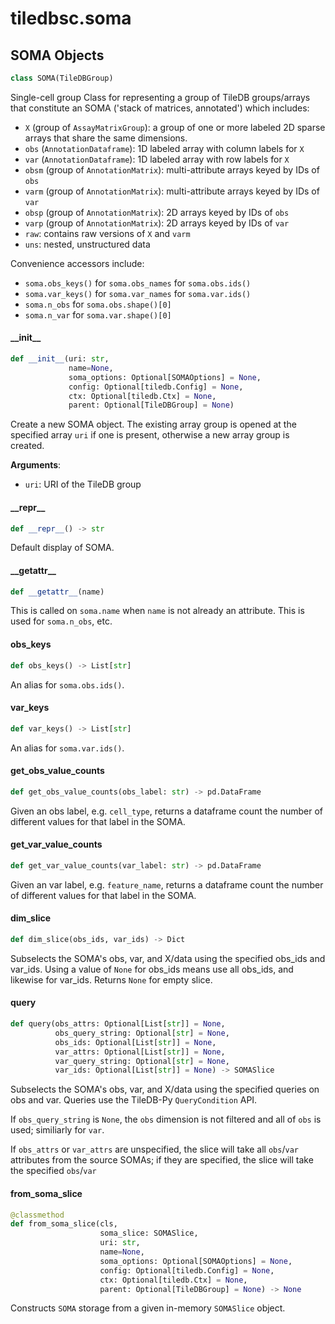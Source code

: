 <a id="tiledbsc.soma"></a>

# tiledbsc.soma

<a id="tiledbsc.soma.SOMA"></a>

## SOMA Objects

```python
class SOMA(TileDBGroup)
```

Single-cell group
Class for representing a group of TileDB groups/arrays that constitute an SOMA ('stack of matrices, annotated')
which includes:

* `X` (group of `AssayMatrixGroup`): a group of one or more labeled 2D sparse arrays that share the same dimensions.
* `obs` (`AnnotationDataframe`): 1D labeled array with column labels for `X`
* `var` (`AnnotationDataframe`): 1D labeled array with row labels for `X`
* `obsm` (group of `AnnotationMatrix`): multi-attribute arrays keyed by IDs of `obs`
* `varm` (group of `AnnotationMatrix`): multi-attribute arrays keyed by IDs of `var`
* `obsp` (group of `AnnotationMatrix`): 2D arrays keyed by IDs of `obs`
* `varp` (group of `AnnotationMatrix`): 2D arrays keyed by IDs of `var`
* `raw`: contains raw versions of `X` and `varm`
* `uns`: nested, unstructured data

Convenience accessors include:

* `soma.obs_keys()` for `soma.obs_names` for `soma.obs.ids()`
* `soma.var_keys()` for `soma.var_names` for `soma.var.ids()`
* `soma.n_obs` for `soma.obs.shape()[0]`
* `soma.n_var` for `soma.var.shape()[0]`

<a id="tiledbsc.soma.SOMA.__init__"></a>

#### \_\_init\_\_

```python
def __init__(uri: str,
             name=None,
             soma_options: Optional[SOMAOptions] = None,
             config: Optional[tiledb.Config] = None,
             ctx: Optional[tiledb.Ctx] = None,
             parent: Optional[TileDBGroup] = None)
```

Create a new SOMA object. The existing array group is opened at the specified array `uri` if one is present, otherwise a new array group is created.

**Arguments**:

- `uri`: URI of the TileDB group

<a id="tiledbsc.soma.SOMA.__repr__"></a>

#### \_\_repr\_\_

```python
def __repr__() -> str
```

Default display of SOMA.

<a id="tiledbsc.soma.SOMA.__getattr__"></a>

#### \_\_getattr\_\_

```python
def __getattr__(name)
```

This is called on `soma.name` when `name` is not already an attribute.
This is used for `soma.n_obs`, etc.

<a id="tiledbsc.soma.SOMA.obs_keys"></a>

#### obs\_keys

```python
def obs_keys() -> List[str]
```

An alias for `soma.obs.ids()`.

<a id="tiledbsc.soma.SOMA.var_keys"></a>

#### var\_keys

```python
def var_keys() -> List[str]
```

An alias for `soma.var.ids()`.

<a id="tiledbsc.soma.SOMA.get_obs_value_counts"></a>

#### get\_obs\_value\_counts

```python
def get_obs_value_counts(obs_label: str) -> pd.DataFrame
```

Given an obs label, e.g. `cell_type`, returns a dataframe count the number of different
values for that label in the SOMA.

<a id="tiledbsc.soma.SOMA.get_var_value_counts"></a>

#### get\_var\_value\_counts

```python
def get_var_value_counts(var_label: str) -> pd.DataFrame
```

Given an var label, e.g. `feature_name`, returns a dataframe count the number of different
values for that label in the SOMA.

<a id="tiledbsc.soma.SOMA.dim_slice"></a>

#### dim\_slice

```python
def dim_slice(obs_ids, var_ids) -> Dict
```

Subselects the SOMA's obs, var, and X/data using the specified obs_ids and var_ids.
Using a value of `None` for obs_ids means use all obs_ids, and likewise for var_ids.
Returns `None` for empty slice.

<a id="tiledbsc.soma.SOMA.query"></a>

#### query

```python
def query(obs_attrs: Optional[List[str]] = None,
          obs_query_string: Optional[str] = None,
          obs_ids: Optional[List[str]] = None,
          var_attrs: Optional[List[str]] = None,
          var_query_string: Optional[str] = None,
          var_ids: Optional[List[str]] = None) -> SOMASlice
```

Subselects the SOMA's obs, var, and X/data using the specified queries on obs and var.
Queries use the TileDB-Py `QueryCondition` API.

If `obs_query_string` is `None`, the `obs` dimension is not filtered and all of `obs` is
used; similiarly for `var`.

If `obs_attrs` or `var_attrs` are unspecified, the slice will take all `obs`/`var` attributes
from the source SOMAs; if they are specified, the slice will take the specified `obs`/`var`

<a id="tiledbsc.soma.SOMA.from_soma_slice"></a>

#### from\_soma\_slice

```python
@classmethod
def from_soma_slice(cls,
                    soma_slice: SOMASlice,
                    uri: str,
                    name=None,
                    soma_options: Optional[SOMAOptions] = None,
                    config: Optional[tiledb.Config] = None,
                    ctx: Optional[tiledb.Ctx] = None,
                    parent: Optional[TileDBGroup] = None) -> None
```

Constructs `SOMA` storage from a given in-memory `SOMASlice` object.


